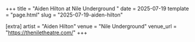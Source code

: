 +++
title = "Aiden Hilton at Nile Underground "
date = 2025-07-19
template = "page.html"
slug = "2025-07-19-aiden-hilton"

[extra]
artist = "Aiden Hilton"
venue = "Nile Underground"
venue_url = "https://theniletheatre.com/"
+++
